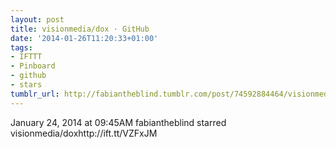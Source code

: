 ```yaml
---
layout: post
title: visionmedia/dox · GitHub
date: '2014-01-26T11:20:33+01:00'
tags:
- IFTTT
- Pinboard
- github
- stars
tumblr_url: http://fabiantheblind.tumblr.com/post/74592884464/visionmedia-dox-github
---
```

January 24, 2014 at 09:45AM
fabiantheblind starred visionmedia/doxhttp://ift.tt/VZFxJM
